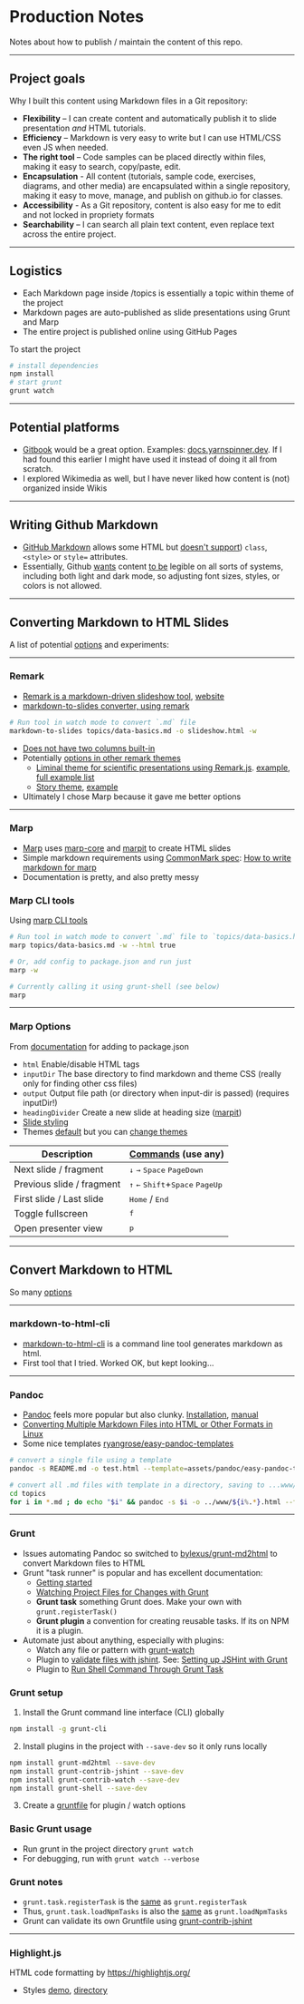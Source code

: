 

# Production Notes

Notes about how to publish / maintain the content of this repo.

---

## Project goals

Why I built this content using Markdown files in a Git repository:

- **Flexibility** – I can create content and automatically publish it to slide presentation *and* HTML tutorials.
- **Efficiency** – Markdown is very easy to write but I can use HTML/CSS even JS when needed.
- **The right tool** – Code samples can be placed directly within files, making it easy to search, copy/paste, edit.
- **Encapsulation** - All content (tutorials, sample code, exercises, diagrams, and other media) are encapsulated within a single repository, making it easy to move, manage, and publish on github.io for classes.
- **Accessibility** - As a Git repository, content is also easy for me to edit and not locked in propriety formats
- **Searchability** – I can search all plain text content, even replace text across the entire project.


---

## Logistics

- Each Markdown page inside /topics is essentially a topic within theme of the project
- Markdown pages are auto-published as slide presentations using Grunt and Marp
- The entire project is published online using GitHub Pages

To start the project

```bash
# install dependencies
npm install
# start grunt
grunt watch
```




---

## Potential platforms

- [Gitbook](https://www.gitbook.com/) would be a great option. Examples: [docs.yarnspinner.dev](https://docs.yarnspinner.dev/). If I had found this earlier I might have used it instead of doing it all from scratch.
- I explored Wikimedia as well, but I have never liked how content is (not) organized inside Wikis




---

## Writing Github Markdown

- [GitHub Markdown](https://guides.github.com/features/mastering-markdown/) allows some HTML but [doesn't support](https://github.com/gjtorikian/html-pipeline/blob/main/lib/html/pipeline/sanitization_filter.rb#L44-L106)) `class`, `<style>` or `style=` attributes.
- Essentially, Github [wants](https://gist.github.com/seanh/13a93686bf4c2cb16e658b3cf96807f2) content [to be](https://gist.github.com/coolaj86/89821fe046623d5503ce5c4133e70506) legible on all sorts of systems, including both light and dark mode, so adjusting font sizes, styles, or colors is not allowed.



---

## Converting Markdown to HTML Slides

A list of potential [options](https://gist.github.com/johnloy/27dd124ad40e210e91c70dd1c24ac8c8) and experiments:



---

### Remark

- [Remark is a markdown-driven slideshow tool](https://github.com/gnab/remark), [website](https://remarkjs.com/)
- [markdown-to-slides converter, using remark](https://github.com/partageit/markdown-to-slides)

```bash
# Run tool in watch mode to convert `.md` file
markdown-to-slides topics/data-basics.md -o slideshow.html -w
```

- [Does not have two columns built-in](https://github.com/gnab/remark/wiki/Markdown#content-classes)
- Potentially [options in other remark themes](https://github.com/gnab/remark/wiki/HTML-CSS-JS-samples)
    - [Liminal theme for scientific presentations using Remark.js](https://github.com/jonathanlilly/liminal). [example](http://www.jmlilly.net/talks/liminal/index.html), [full example list](http://jmlilly.net/course.html)
    - [Story theme](https://github.com/xaprb/story/), [example](https://story.xaprb.com/slides/adirondack/#1)
- Ultimately I chose Marp because it gave me better options



---

### Marp

- [Marp](https://marp.app/) uses [marp-core](https://github.com/marp-team/marp-core) and [marpit](https://github.com/marp-team/marpit) to create HTML slides
- Simple markdown requirements using [CommonMark spec](https://spec.commonmark.org/): [How to write markdown for marp](https://marpit.marp.app/markdown)
- Documentation is pretty, and also pretty messy

### Marp CLI tools

Using [marp CLI tools](https://github.com/marp-team/marp-cli)

```bash
# Run tool in watch mode to convert `.md` file to `topics/data-basics.html`
marp topics/data-basics.md -w --html true

# Or, add config to package.json and run just
marp -w

# Currently calling it using grunt-shell (see below)
marp
```


---

### Marp Options

From [documentation](https://github.com/marp-team/marp-cli#options) for adding to package.json

- `html` Enable/disable HTML tags
- `inputDir` The base directory to find markdown and theme CSS (really only for finding other css files)
- `output` Output file path (or directory when input-dir is passed) (requires inputDir!)
- `headingDivider` Create a new slide at heading size ([marpit](https://marpit-api.marp.app/marpit))
- [Slide styling](https://marpit.marp.app/directives?id=styling-slide)
- Themes [default](https://github.com/bespokejs/bespoke) but you can [change themes](https://github.com/marp-team/marp-core/tree/main/themes#gaia)

Description | [Commands]((https://github.com/marp-team/marp-cli/blob/d539831620cdcf3ba1ea04479b2ec643abc0d758/src/templates/bespoke/navigation.ts#L17-L41)) (use any)
--- | ---
Next slide / fragment | <kbd>↓</kbd> <kbd>→</kbd> <kbd>Space</kbd> <kbd>PageDown</kbd>
Previous slide / fragment | <kbd>↑</kbd> <kbd>←</kbd> <kbd>Shift</kbd>+<kbd>Space</kbd> <kbd>PageUp</kbd>
First slide / Last slide | <kbd>Home</kbd> / <kbd>End</kbd>
Toggle fullscreen | <kbd>f</kbd>
Open presenter view | <kbd>p</kbd>





---

## Convert Markdown to HTML

So many [options](https://stackoverflow.com/questions/7694887/is-there-a-command-line-utility-for-rendering-github-flavored-markdown)



---

### markdown-to-html-cli

- [markdown-to-html-cli](https://www.npmjs.com/package/markdown-to-html-cli) is a command line tool generates markdown as html.
- First tool that I tried. Worked OK, but kept looking...



---

### Pandoc

- [Pandoc](https://pandoc.org) feels more popular but also clunky. [Installation](https://pandoc.org/installing.html), [manual](https://pandoc.org/MANUAL.html)
- [Converting Multiple Markdown Files into HTML or Other Formats in Linux](https://websetnet.net/converting-multiple-markdown-files-into-html-or-other-formats-in-linux/)
- Some nice templates [ryangrose/easy-pandoc-templates](https://github.com/ryangrose/easy-pandoc-templates)

```bash
# convert a single file using a template
pandoc -s README.md -o test.html --template=assets/pandoc/easy-pandoc-templates/html/bootstrap_menu.html
```

```bash
# convert all .md files with template in a directory, saving to ...www/
cd topics
for i in *.md ; do echo "$i" && pandoc -s $i -o ../www/${i%.*}.html --template=../assets/pandoc/easy-pandoc-templates/html/bootstrap_menu.html ; done
```



---

### Grunt

- Issues automating Pandoc so switched to [bylexus/grunt-md2html](https://github.com/bylexus/grunt-md2html) to convert Markdown files to HTML
- Grunt "task runner" is popular and has excellent documentation:
	- [Getting started](https://gruntjs.com/getting-started)
    - [Watching Project Files for Changes with Grunt](https://mijingo.com/blog/watching-your-grunt-files-for-changes)
    - **Grunt task** something Grunt does. Make your own with `grunt.registerTask()`
    - **Grunt plugin** a convention for creating reusable tasks. If its on NPM it is a plugin.
- Automate just about anything, especially with plugins:
    - Watch any file or pattern with [grunt-watch](https://github.com/gruntjs/grunt-contrib-watch)
    - Plugin to [validate files with jshint](https://www.npmjs.com/package/grunt-contrib-jshint). See: [Setting up JSHint with Grunt](https://www.codereadability.com/jshint-with-grunt/)
    - Plugin to [Run Shell Command Through Grunt Task](https://www.c-sharpcorner.com/blogs/run-shell-command-through-grunt-task-grunt-shell)


### Grunt setup

1. Install the Grunt command line interface (CLI) globally
```bash
npm install -g grunt-cli
```

2. Install plugins in the project with `--save-dev` so it only runs locally
```bash
npm install grunt-md2html --save-dev
npm install grunt-contrib-jshint --save-dev
npm install grunt-contrib-watch --save-dev
npm install grunt-shell --save-dev
```

3. Create a [gruntfile](https://gruntjs.com/sample-gruntfile) for plugin / watch options





### Basic Grunt usage

- Run grunt in the project directory `grunt watch`
- For debugging, run with `grunt watch --verbose` 


### Grunt notes

- `grunt.task.registerTask` is the [same](https://gruntjs.com/api/grunt.task#grunt.task.registertask) as `grunt.registerTask`
- Thus, `grunt.task.loadNpmTasks` is also the [same](https://gruntjs.com/api/grunt.task#grunt.task.loadnpmtasks) as `grunt.loadNpmTasks`
- Grunt can validate its own Gruntfile using [grunt-contrib-jshint](https://github.com/gruntjs/grunt-contrib-jshint)







---

### Highlight.js

HTML code formatting by https://highlightjs.org/

- Styles [demo](https://highlightjs.org/static/demo/), [directory](https://github.com/highlightjs/highlight.js/tree/main/src/styles)
